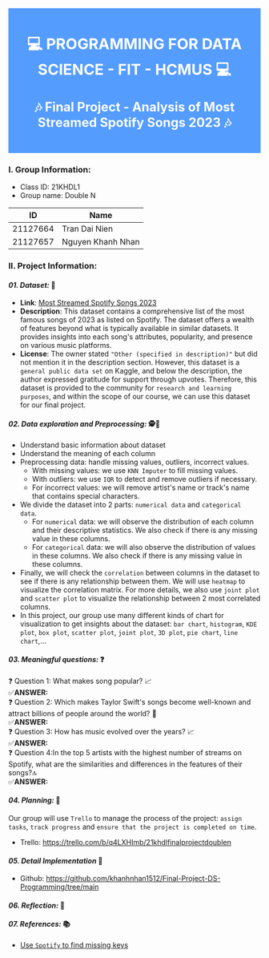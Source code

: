 <div style="text-align: center; color: white; background-color: #559cff; font-weight: bold; padding: 20px" >

<p style="font-size: 30px">️💻 PROGRAMMING FOR DATA SCIENCE - FIT - HCMUS ️💻</p>

<p style="font-size: 25px">️🎶 Final Project - Analysis of Most Streamed Spotify Songs 2023 ️🎶</p>
</div>



### I. Group Information:

- Class ID: 21KHDL1
- Group name: Double N

| ID        | Name            |
| -------- | ----------------- |
| 21127664 | Tran Dai Nien     |
| 21127657     | Nguyen Khanh Nhan |

### II. Project Information:

#### **_01. Dataset:_** 📖

- **Link**: [Most Streamed Spotify Songs 2023](https://www.kaggle.com/datasets/nelgiriyewithana/top-spotify-songs-2023/code?datasetId=3668746&sortBy=voteCount)
- **Description**: This dataset contains a comprehensive list of the most famous songs of 2023 as listed on Spotify. The dataset offers a wealth of features beyond what is typically available in similar datasets. It provides insights into each song's attributes, popularity, and presence on various music platforms.
- **License**: The owner stated `"Other (specified in description)"` but did not mention it in the description section. However, this dataset is a `general public data set` on Kaggle, and below the description, the author expressed gratitude for support through upvotes. Therefore, this dataset is provided to the community for `research and learning purposes`, and within the scope of our course, we can use this dataset for our final project.

#### **_02. Data exploration and Preprocessing:_** 🕵️🔧

- Understand basic information about dataset
- Understand the meaning of each column
- Preprocessing data: handle missing values, outliers, incorrect values.
    - With missing values: we use `KNN Imputer` to fill missing values.
    - With outliers: we use `IQR` to detect and remove outliers if necessary.
    - For incorrect values: we will remove artist's name or track's name that contains special characters.
- We divide the dataset into 2 parts: `numerical data` and `categorical data`.
    - For `numerical` data: we will observe the distribution of each column and their descriptive statistics. We also check if there is any missing value in these columns.
    - For `categorical` data: we will also observe the distribution of values in these columns. We also check if there is any missing value in these columns.
- Finally, we will check the `correlation` between columns in the dataset to see if there is any relationship between them. We will use `heatmap` to visualize the correlation matrix. For more details, we also use `joint plot` and `scatter plot` to visualize the relationship between 2 most correlated columns.
- In this project, our group use many different kinds of chart for visualization to get insights about the dataset: `bar chart`, `histogram`, `KDE plot`, `box plot`, `scatter plot`, `joint plot`, `3D plot`, `pie chart`, `line chart`,...

#### **_03. Meaningful questions:_** ❓

❓ Question 1: What makes song popular? 📈 <br>
✅**ANSWER:** <br>
❓ Question 2: Which makes Taylor Swift's songs become well-known and attract billions of people around the world? ️🎤 <br>
✅**ANSWER:** <br>
❓ Question 3: How has music evolved over the years? 📈 <br>
✅**ANSWER:** <br>
❓ Question 4:In the top 5 artists with the highest number of streams on Spotify, what are the similarities and differences in the features of their songs?🔝 <br>
✅**ANSWER:** <br>
#### **_04. Planning:_** 📅
Our group will use `Trello` to manage the process of the project: `assign tasks`, `track progress` and `ensure that the project is completed on time`.
- Trello: https://trello.com/b/q4LXHImb/21khdlfinalprojectdoublen

#### **_05. Detail Implementation_** 👀

- Github: https://github.com/khanhnhan1512/Final-Project-DS-Programming/tree/main

#### **_06. Reflection:_** 📝

#### **_07. References:_** 📚
- [Use `Spotify` to find missing keys](https://www.kaggle.com/code/dreygaen/investigating-the-most-popular-spotify-songs#%F0%9F%8F%86-What-Does-It-Take-To-Top-the-Spotify-Charts-?)
